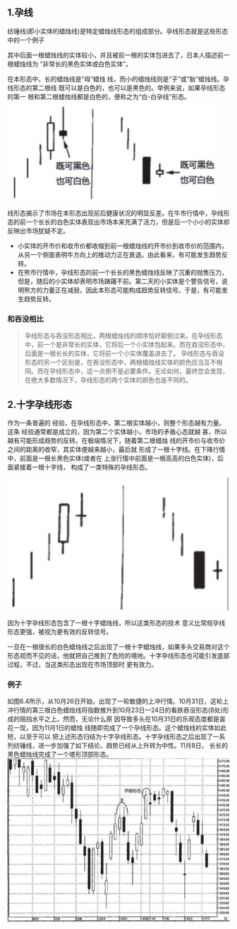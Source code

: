 ## 1.孕线
纺锤线(即小实体的蜡烛线)是特定蜡烛线形态的组成部分。孕线形态就是这些形态中的一个例子

其中后面一根蜡烛线的实体较小，并且被前一根的实体包进去了，日本人描述前一根蜡烛线为 “非常长的黑色实体或白色实体”。

在本形态中，长的蜡烛线是“母”蜡烛 线，而小的蜡烛线则是“子”或“胎”蜡烛线。孕线形态的第二根线 既可以是白色的，也可以是黑色的。举例来说，如果孕线形态的第一 根和第二根蜡烛线都是白色的，便称之为“白-白孕线”形态。
![alt text](img/12-孕线.png)


线形态揭示了市场在本形态出现前后健康状况的明显反差。在牛市行情中，孕线形态的前一个长长的白色实体表现出市场本来充满了活力，但是后一个小小的实体却反映出市场犹疑不定。

* 小实体的开市价和收市价都收缩到前一根蜡烛线的开市价到收市价的范围内，从另一个侧面表明牛方向上的推动力正在衰退。由此看来，有可能发生趋势反转。
* 在熊市行情中，孕线形态的前一个长长的黑色蜡烛线反映了沉重的抛售压力，但是，随后的小实体却表明市场踌躇不前。第二天的小实体是个警告信号，说明熊方的力量正在减弱，因此本形态可能构成趋势反转信号。于是，有可能发生趋势反转。

### 和吞没相比
> 孕线形态与吞没形态相比，两根蜡烛线的顺序恰好颠倒过来。在孕线形态中，前一个是非常长的实体，它将后一个小实体包起来。而在吞没形态中，后面是一根长长的实体，它将前一个小实体覆盖进去了。
孕线形态与吞没形态的另一个区别是，在吞没形态中，两根蜡烛线实体的颜色应当互不相同。而在孕线形态中，这一点倒不是必要条件。无论如何，最终您会发现，在绝大多数情况下，孕线形态的两个实体的颜色也是不同的。

## 2.十字孕线形态
作为一条普遍的 经验，在孕线形态中，第二根实体越小，则整个形态越有力量。这条 经验通常都是成立的，因为第二个实体越小，市场的矛盾心态就越 甚，所以越有可能形成趋势的反转。在极端情况下，随着第二根蜡烛 线的开市价与收市价之间的距离的收窄，其实体便越来越小，最后就 形成了一根十字线。在下降行情中，前面是一根长黑色实体(或者在 上涨行情中前面是一根高高的白色实体)，后面紧接着一根十字线， 构成了一类特殊的孕线形态。

![alt text](img/12-孕线2.png)

因为十字孕线形态包含了一根十字蜡烛线，所以这类形态的技术 意义比常规孕线形态更强，被视为更有效的反转信号。

一旦在一根很长的白色蜡烛线之后出现了一根十字蜡烛线，如果多头交易商对这个形态视而不见的话，他就把自己推到了危险的境地。十字孕线形态也可能引发底部过程，不过，当这类形态出现在市场顶部时 更有效力。

### 例子
如图6.4所示，从10月26日开始，出现了一轮敏捷的上冲行情。10月31日，这轮上冲行情的第三根白色蜡烛线将指数推升到10月23日—24日的看跌吞没形态(B处)形成的阻挡水平之上。然而，无论什么原 因导致多头在10月31日的乐观态度都是昙花一现，因为11月1日的蜡烛 线随即完成了一个孕线形态。这个蜡烛线的实体如此短，以至于可以 把上述形态归结为十字孕线形态。十字孕线形态之后出现了一系列纺锤线，进一步加强了如下结论，趋势已经从上升转为中性。11月8日， 长长的黑色蜡烛线完成了一个塔形顶部形态。
![alt text](img/12-孕线3.png)